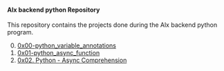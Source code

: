 #### Alx backend python Repository

This repository contains the projects done during the Alx backend python program.

0. [0x00-python_variable_annotations](https://github.com/8srael/alx-backend-python/tree/master/0x00-python_variable_annotations)
1. [0x01-python_async_function](https://github.com/8srael/alx-backend-python/tree/master/0x01-python_async_function)
2. [0x02. Python - Async Comprehension](https://github.com/8srael/alx-backend-python/tree/master/0x02-python_async_comprehension)